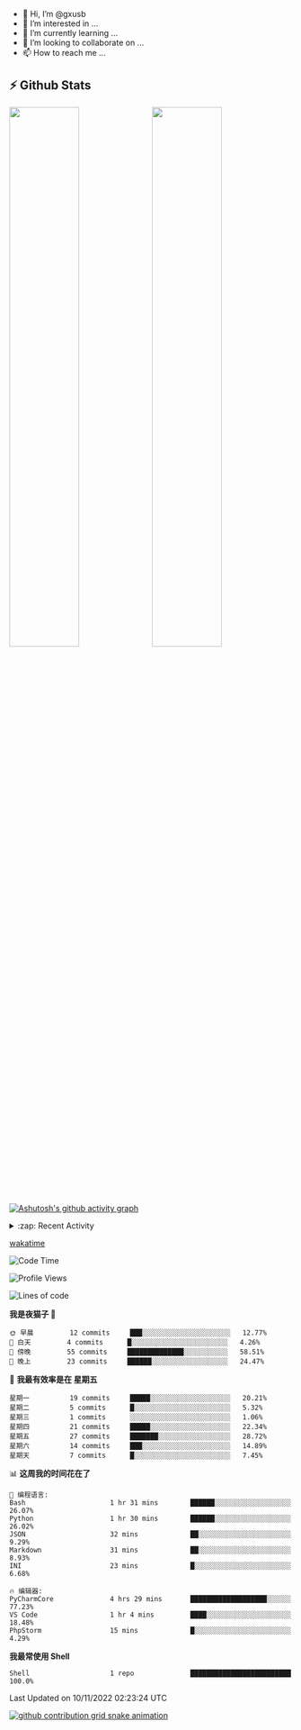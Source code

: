 - 👋 Hi, I’m @gxusb
- 👀 I’m interested in ...
- 🌱 I’m currently learning ...
- 💞️ I’m looking to collaborate on ...
- 📫 How to reach me ...

## ⚡ Github Stats

<p align="left">
  <img width="49.6%" src="https://github-readme-stats.vercel.app/api?username=gxusb&show_icons=true&theme=tokyonight&hide_border=true&locale=cn">
  <img width="49.6%" src="https://github-readme-streak-stats.herokuapp.com?user=gxusb&theme=dark&locale=zh&fire=92DD6B&ring=6FAFDD">
</p>

[![Ashutosh's github activity graph](https://activity-graph.herokuapp.com/graph?username=gxusb&bg_color=606060&color=ffffff&line=d6d6d6&point=74a7fe&area=true&hide_border=true)](https://github.com/ashutosh00710/github-readme-activity-graph)

<!---
<p align="left">
    <img width="49.5%" src="https://github-readme-stats.vercel.app/api?username=gxusb&show_icons=true&count_private=true&title_color=006400&text_color=000080&bg_color=30,00FFFF,40E0D0,00CED1&locale=cn">
  <img width="49.5%" src="https://github-readme-stats.vercel.app/api/top-langs/?username=gxusb&title_color=006400&text_color=000080&layout=compact&bg_color=30,00FFFF,40E0D0,00CED1&locale=cn">
</p>
--->

<details>
<summary>:zap: Recent Activity</summary>
<!--START_SECTION:activity-->

1. 🗣 Commented on [#5](https://github.com/v03413/ServerStatus-Client/issues/5) in [v03413/ServerStatus-Client](https://github.com/v03413/ServerStatus-Client)
2. 🗣 Commented on [#5](https://github.com/v03413/ServerStatus-Client/issues/5) in [v03413/ServerStatus-Client](https://github.com/v03413/ServerStatus-Client)
3. ❗️ Opened issue [#5](https://github.com/v03413/ServerStatus-Client/issues/5) in [v03413/ServerStatus-Client](https://github.com/v03413/ServerStatus-Client)
4. ❗️ Opened issue [#2233](https://github.com/alist-org/alist/issues/2233) in [alist-org/alist](https://github.com/alist-org/alist)
5. ❗️ Opened issue [#194](https://github.com/cppla/ServerStatus/issues/194) in [cppla/ServerStatus](https://github.com/cppla/ServerStatus)
6. ❗️ Opened issue [#193](https://github.com/cppla/ServerStatus/issues/193) in [cppla/ServerStatus](https://github.com/cppla/ServerStatus)
7. ❗️ Opened issue [#194](https://github.com/cppla/ServerStatus/issues/194) in [cppla/ServerStatus](https://github.com/cppla/ServerStatus)
8. ❗️ Opened issue [#194](https://github.com/cppla/ServerStatus/issues/194) in [cppla/ServerStatus](https://github.com/cppla/ServerStatus)
9. ❗️ Opened issue [#194](https://github.com/cppla/ServerStatus/issues/194) in [cppla/ServerStatus](https://github.com/cppla/ServerStatus)
10. ❗️ Opened issue [#194](https://github.com/cppla/ServerStatus/issues/194) in [cppla/ServerStatus](https://github.com/cppla/ServerStatus)

<!--END_SECTION:activity-->
</details>


[wakatime](https://wakatime.com/dashboard)
<!--START_SECTION:waka-->
![Code Time](http://img.shields.io/badge/Code%20Time-5%20hrs%2049%20mins-blue)

![Profile Views](http://img.shields.io/badge/%E4%B8%AA%E4%BA%BA%E8%B5%84%E6%96%99%E8%A7%82%E7%9C%8B%E6%AC%A1%E6%95%B0-915-blue)

![Lines of code](https://img.shields.io/badge/%E4%BB%8E%E3%80%8CHello%20World%E3%80%8D%E8%B5%B7%E6%88%91%E5%B7%B2%E7%BB%8F%E5%86%99%E4%BA%86-892%20%E8%A1%8C%E4%BB%A3%E7%A0%81-blue)

**我是夜猫子 🦉** 

```text
🌞 早晨         12 commits     ███░░░░░░░░░░░░░░░░░░░░░░   12.77% 
🌆 白天         4 commits      █░░░░░░░░░░░░░░░░░░░░░░░░   4.26% 
🌃 傍晚         55 commits     ██████████████░░░░░░░░░░░   58.51% 
🌙 晚上         23 commits     ██████░░░░░░░░░░░░░░░░░░░   24.47%

```
📅 **我最有效率是在 星期五** 

```text
星期一          19 commits     █████░░░░░░░░░░░░░░░░░░░░   20.21% 
星期二          5 commits      █░░░░░░░░░░░░░░░░░░░░░░░░   5.32% 
星期三          1 commits      ░░░░░░░░░░░░░░░░░░░░░░░░░   1.06% 
星期四          21 commits     █████░░░░░░░░░░░░░░░░░░░░   22.34% 
星期五          27 commits     ███████░░░░░░░░░░░░░░░░░░   28.72% 
星期六          14 commits     ███░░░░░░░░░░░░░░░░░░░░░░   14.89% 
星期天          7 commits      █░░░░░░░░░░░░░░░░░░░░░░░░   7.45%

```


📊 **这周我的时间花在了** 

```text
💬 编程语言: 
Bash                     1 hr 31 mins        ██████░░░░░░░░░░░░░░░░░░░   26.07% 
Python                   1 hr 30 mins        ██████░░░░░░░░░░░░░░░░░░░   26.02% 
JSON                     32 mins             ██░░░░░░░░░░░░░░░░░░░░░░░   9.29% 
Markdown                 31 mins             ██░░░░░░░░░░░░░░░░░░░░░░░   8.93% 
INI                      23 mins             █░░░░░░░░░░░░░░░░░░░░░░░░   6.68%

🔥 编辑器: 
PyCharmCore              4 hrs 29 mins       ███████████████████░░░░░░   77.23% 
VS Code                  1 hr 4 mins         ████░░░░░░░░░░░░░░░░░░░░░   18.48% 
PhpStorm                 15 mins             █░░░░░░░░░░░░░░░░░░░░░░░░   4.29%

```

**我最常使用 Shell** 

```text
Shell                    1 repo              █████████████████████████   100.0%

```



 Last Updated on 10/11/2022 02:23:24 UTC
<!--END_SECTION:waka-->

<!-- waka-box start -->
<!-- waka-box end -->

[![github contribution grid snake animation](https://raw.githubusercontent.com/gxusb/gxusb/output/github-contribution-grid-snake.svg)](https://github.com/gxusb)

<!---
gxusb/gxusb is a ✨ special ✨ repository because its `README.md` (this file) appears on your GitHub profile.
You can click the Preview link to take a look at your changes.
--->
